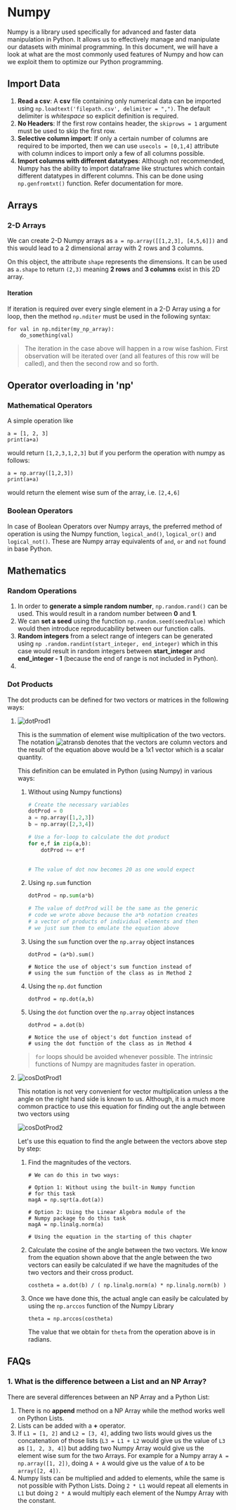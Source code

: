 # Numpy

Numpy is a library used specifically for advanced and faster data manipulation in Python. It allows us to effectively manage and manipulate our datasets with minimal programming. In this document, we will have a look at what are the most commonly used features of Numpy and how can we exploit them to optimize our Python programming. 

## Import Data

1. **Read a csv**: A **csv** file containing only numerical data can be imported using `np.loadtext('filepath.csv', delimiter = ",")`. The default delimiter is *whitespace* so explicit definition is required.
2. **No Headers**: If the first row contains header, the `skiprows = 1` argument must be used to skip the first row.
3. **Selective column import**: If only a certain number of columns are required to be imported, then we can use `usecols = [0,1,4]` attribute with column indices to import only a few of all columns possible. 
4. **Import columns with different datatypes**: Although not recommended, Numpy has the ability to import dataframe like structures which contain different datatypes in different columns. This can be done using `np.genfromtxt()` function. Refer documentation for more.

## Arrays

### 2-D Arrays

We can create 2-D Numpy arrays as `a = np.array([[1,2,3], [4,5,6]])` and this would lead to a 2 dimensional array with 2 rows and 3 columns. 

On this object, the attribute `shape` represents the dimensions. It can be used as `a.shape` to return `(2,3)` meaning **2 rows** and **3 columns** exist in this 2D array. 

#### Iteration

If iteration is required over every single element in a 2-D Array using a for loop, then the method `np.nditer` must be used in the following syntax:

```
for val in np.nditer(my_np_array):
	do_something(val)
```
> The iteration in the case above will happen in a row wise fashion. First observation will be iterated over (and all features of this row will be called),  and then the second row and so forth.

## Operator overloading in 'np'

### Mathematical Operators

A simple operation like 

``` 
a = [1, 2, 3]
print(a+a) 
```
would return `[1,2,3,1,2,3]` but if you perform the operation with numpy as follows:

```
a = np.array([1,2,3])
print(a+a)
```
would return the element wise sum of the array, i.e. `[2,4,6]`

### Boolean Operators

In case of Boolean Operators over Numpy arrays, the preferred method of operation is using the Numpy function, `logical_and()`, `logical_or()` and `logical_not()`. These are Numpy array equivalents of `and`, `or` and `not` found in base Python.



## Mathematics

### Random Operations

1. In order to **generate a simple random number**, `np.random.rand()` can be used. This would result in a random number between **0** and **1**.
2. We can **set a seed** using the function `np.random.seed(seedValue)` which would then introduce reproducability between our function calls.
3. **Random integers** from a select range of integers can be generated using `np .random.randint(start_integer, end_integer)` which in this case would result in random integers between **start_integer** and **end_integer - 1** (because the end of range is not included in Python). 
4. 

### Dot Products 

The dot products can be defined for two vectors or matrices in the following ways:

1. ![dotProd1](http://mathurl.com/y9qc43b6.png)

	This is the summation of element wise multiplication of the two vectors. The notation ![atransb](http://mathurl.com/y7wgs22g.png) denotes that the vectors are column vectors and the result of the equation above would be a 1x1 vector which is a scalar quantity. 
	
	This definition can be emulated in Python (using Numpy) in various ways:
	
	1. Without using Numpy functions)
	
		```python
		# Create the necessary variables
		dotProd = 0
		a = np.array([1,2,3])
		b = np.array([2,3,4])
		
		# Use a for-loop to calculate the dot product
		for e,f in zip(a,b):
	 		dotProd += e*f
	 		
	 	
	 	# The value of dot now becomes 20 as one would expect
	 	```
	 
	2. Using `np.sum` function

		```python
		dotProd = np.sum(a*b)
		
		# The value of dotProd will be the same as the generic 
		# code we wrote above because the a*b notation creates 
		# a vector of products of individual elements and then
		# we just sum them to emulate the equation above
		```
		
	3. Using the `sum` function over the `np.array` object instances

		```
		dotProd = (a*b).sum()
		
		# Notice the use of object's sum function instead of
		# using the sum function of the class as in Method 2
		```
	
	4. Using the `np.dot` function

		```
		dotProd = np.dot(a,b)
		```	
		
	5. Using the `dot` function over the `np.array` object instances

		```
		dotProd = a.dot(b)
		
		# Notice the use of object's dot function instead of
		# using the dot function of the class as in Method 4
		```
		
	> `for` loops should be avoided whenever possible. The intrinsic functions of Numpy are magnitudes faster in operation.

2. ![cosDotProd1](http://mathurl.com/ycpoyuxb.png)
	
	This notation is not very convenient for vector multiplication unless a the angle on the right hand side is known to us. Although, it is a much more common practice to use this equation for finding out the angle between two vectors using 
	
	![cosDotProd2](http://mathurl.com/yd35x774.png)
	
	Let's use this equation to find the angle between the vectors above step by step:
	
	1. Find the magnitudes of the vectors.

		```
		# We can do this in two ways:
		
		# Option 1: Without using the built-in Numpy function 
		# for this task
		magA = np.sqrt(a.dot(a))
		
		# Option 2: Using the Linear Algebra module of the 
		# Numpy package to do this task
		magA = np.linalg.norm(a)
		
		# Using the equation in the starting of this chapter
		```
		
	2. Calculate the cosine of the angle between the two vectors. We know from the equation shown above that the angle between the two vectors can easily be calculated if we have the magnitudes of the two vectors and their cross product. 

		```
		costheta = a.dot(b) / ( np.linalg.norm(a) * np.linalg.norm(b) )
		```
		
	3. Once we have done this, the actual angle can easily be calculated by using the `np.arccos` function of the Numpy Library

		```
		theta = np.arccos(costheta)
		```
		
		The value that we obtain for `theta` from the operation above is in radians.


## FAQs

### 1. What is the difference between a List and an NP Array?
There are several differences between an NP Array and a Python List:

1. There is no **append** method on a NP Array while the method works well on Python Lists.
2. Lists can be added with a **+** operator.
3. If `L1 = [1, 2]` and `L2 = [3, 4]`, adding two lists would gives us the concatenation of those lists (`L3 = L1 + L2` would give us the value of `L3` as `[1, 2, 3, 4]`) but adding two Numpy Array would give us the element wise sum for the two Arrays. For example for a Numpy array `A = np.array([1, 2])`, doing `A + A` would give us the value of `A` to be `array([2, 4])`. 
4. Numpy lists can be multiplied and added to elements, while the same is not possible with Python Lists. Doing `2 * L1` would repeat all elements in `L1` but doing `2 * A` would multiply each element of the Numpy Array with the constant. 